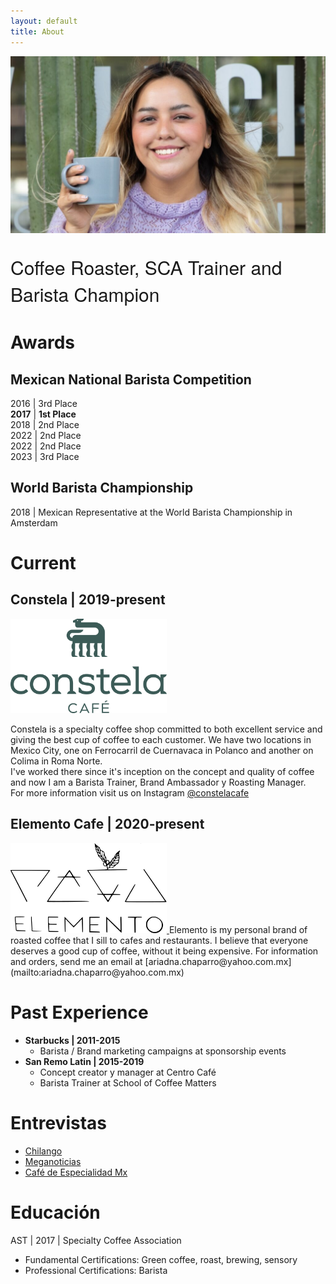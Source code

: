```yaml
---
layout: default
title: About
---
```



<img src="/assets/images/Ariadna-Chaparro_barista-1024x576.jpg" alt="Portrait of Ariadna Chaparro" style="width:90vw">

<p style="font-size:30px;font-family: 'Architects Daughter', 'Helvetica Neue', Helvetica, Arial, serif;">Coffee Roaster, SCA Trainer and Barista Champion</p>

# Awards
## Mexican National Barista Competition
2016 | 3rd Place  
__2017__ | __1st Place__  
2018 | 2nd Place  
2022 | 2nd Place  
2022 | 2nd Place  
2023 | 3rd Place  

## World Barista Championship
2018 | Mexican Representative at the World Barista Championship in Amsterdam


# Current
## Constela | 2019-present
<a href="https://www.instagram.com/constelacafe/?hl=en">
<img src="/assets/images/constela-cafe-logo-green-pronto.png" alt="Constela Cafe Logo" style="width:250px">
</a>

Constela is a specialty coffee shop committed to both excellent service and giving the best cup of coffee to each customer. We have two locations in Mexico City, one on Ferrocarril de Cuernavaca in Polanco and another on Colima in Roma Norte.  
I've worked there since it's inception on the concept and quality of coffee and now I am a Barista Trainer, Brand Ambassador y Roasting Manager.  
For more information visit us on Instagram [@constelacafe](https://www.instagram.com/constelacafe/?hl=en)

## Elemento Cafe | 2020-present
<a href="https://www.instagram.com/elementocafe/">
<img src="/assets/images/elemento.png" alt="Constela Cafe Logo" style="width:250px">
</a>  
Elemento is my personal brand of roasted coffee that I sill to cafes and restaurants.  
I believe that everyone deserves a good cup of coffee, without it being expensive.  
For information and orders, send me an email at [ariadna.chaparro@yahoo.com.mx](mailto:ariadna.chaparro@yahoo.com.mx)

# Past Experience
* __Starbucks \| 2011-2015__
  * Barista / Brand marketing campaigns at sponsorship events
* __San Remo Latin \| 2015-2019__
  * Concept creator y manager at Centro Café
  * Barista Trainer at School of Coffee Matters 

# Entrevistas
* [ Chilango ](https://www.chilango.com/comida/a-que-sabe-un-buen-cafe-ariadna-chaparro-campeona-barista-responde/)
* [ Meganoticias ](https://www.meganoticias.mx/tepic/noticia/ariadna-chaparro-barista-campeona-fiel-al-cafe-nacional/39609)
* [ Café de Especialidad Mx ](https://www.youtube.com/watch?v=Uzjo9WceM7k)

# Educación

AST | 2017 | Specialty Coffee Association
* Fundamental Certifications: Green coffee, roast, brewing, sensory 
* Professional Certifications: Barista 

